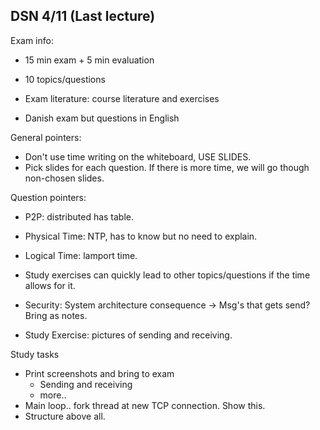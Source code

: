 ## DSN 4/11 (Last lecture)

Exam info:

- 15 min exam + 5 min evaluation
- 10 topics/questions
- Exam literature: course literature and exercises

- Danish exam but questions in English



General pointers:

- Don't use time writing on the whiteboard, USE SLIDES.
- Pick slides for each question. If there is more time, we will go though non-chosen slides.



Question pointers:

- P2P: distributed has table.

- Physical Time: NTP, has to know but no need to explain.
- Logical Time: lamport time.
- Study exercises can quickly lead to other topics/questions if the time allows for it.
- Security: System architecture consequence -> Msg's that gets send? Bring as notes.
- Study Exercise: pictures of sending and receiving.



Study tasks

- Print screenshots and bring to exam
  - Sending and receiving
  - more..
- Main loop.. fork thread at new TCP connection. Show this.
- Structure above all.